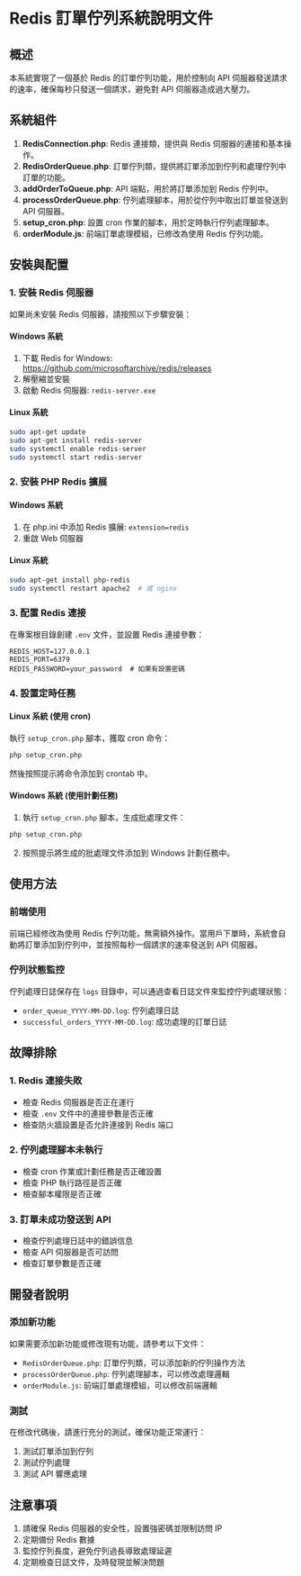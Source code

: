 # Redis 訂單佇列系統說明文件

## 概述

本系統實現了一個基於 Redis 的訂單佇列功能，用於控制向 API 伺服器發送請求的速率，確保每秒只發送一個請求，避免對 API 伺服器造成過大壓力。

## 系統組件

1. **RedisConnection.php**: Redis 連接類，提供與 Redis 伺服器的連接和基本操作。
2. **RedisOrderQueue.php**: 訂單佇列類，提供將訂單添加到佇列和處理佇列中訂單的功能。
3. **addOrderToQueue.php**: API 端點，用於將訂單添加到 Redis 佇列中。
4. **processOrderQueue.php**: 佇列處理腳本，用於從佇列中取出訂單並發送到 API 伺服器。
5. **setup_cron.php**: 設置 cron 作業的腳本，用於定時執行佇列處理腳本。
6. **orderModule.js**: 前端訂單處理模組，已修改為使用 Redis 佇列功能。

## 安裝與配置

### 1. 安裝 Redis 伺服器

如果尚未安裝 Redis 伺服器，請按照以下步驟安裝：

#### Windows 系統

1. 下載 Redis for Windows: https://github.com/microsoftarchive/redis/releases
2. 解壓縮並安裝
3. 啟動 Redis 伺服器: `redis-server.exe`

#### Linux 系統

```bash
sudo apt-get update
sudo apt-get install redis-server
sudo systemctl enable redis-server
sudo systemctl start redis-server
```

### 2. 安裝 PHP Redis 擴展

#### Windows 系統

1. 在 php.ini 中添加 Redis 擴展: `extension=redis`
2. 重啟 Web 伺服器

#### Linux 系統

```bash
sudo apt-get install php-redis
sudo systemctl restart apache2  # 或 nginx
```

### 3. 配置 Redis 連接

在專案根目錄創建 `.env` 文件，並設置 Redis 連接參數：

```
REDIS_HOST=127.0.0.1
REDIS_PORT=6379
REDIS_PASSWORD=your_password  # 如果有設置密碼
```

### 4. 設置定時任務

#### Linux 系統 (使用 cron)

執行 `setup_cron.php` 腳本，獲取 cron 命令：

```bash
php setup_cron.php
```

然後按照提示將命令添加到 crontab 中。

#### Windows 系統 (使用計劃任務)

1. 執行 `setup_cron.php` 腳本，生成批處理文件：

```bash
php setup_cron.php
```

2. 按照提示將生成的批處理文件添加到 Windows 計劃任務中。

## 使用方法

### 前端使用

前端已經修改為使用 Redis 佇列功能，無需額外操作。當用戶下單時，系統會自動將訂單添加到佇列中，並按照每秒一個請求的速率發送到 API 伺服器。

### 佇列狀態監控

佇列處理日誌保存在 `logs` 目錄中，可以通過查看日誌文件來監控佇列處理狀態：

- `order_queue_YYYY-MM-DD.log`: 佇列處理日誌
- `successful_orders_YYYY-MM-DD.log`: 成功處理的訂單日誌

## 故障排除

### 1. Redis 連接失敗

- 檢查 Redis 伺服器是否正在運行
- 檢查 `.env` 文件中的連接參數是否正確
- 檢查防火牆設置是否允許連接到 Redis 端口

### 2. 佇列處理腳本未執行

- 檢查 cron 作業或計劃任務是否正確設置
- 檢查 PHP 執行路徑是否正確
- 檢查腳本權限是否正確

### 3. 訂單未成功發送到 API

- 檢查佇列處理日誌中的錯誤信息
- 檢查 API 伺服器是否可訪問
- 檢查訂單參數是否正確

## 開發者說明

### 添加新功能

如果需要添加新功能或修改現有功能，請參考以下文件：

- `RedisOrderQueue.php`: 訂單佇列類，可以添加新的佇列操作方法
- `processOrderQueue.php`: 佇列處理腳本，可以修改處理邏輯
- `orderModule.js`: 前端訂單處理模組，可以修改前端邏輯

### 測試

在修改代碼後，請進行充分的測試，確保功能正常運行：

1. 測試訂單添加到佇列
2. 測試佇列處理
3. 測試 API 響應處理

## 注意事項

1. 請確保 Redis 伺服器的安全性，設置強密碼並限制訪問 IP
2. 定期備份 Redis 數據
3. 監控佇列長度，避免佇列過長導致處理延遲
4. 定期檢查日誌文件，及時發現並解決問題